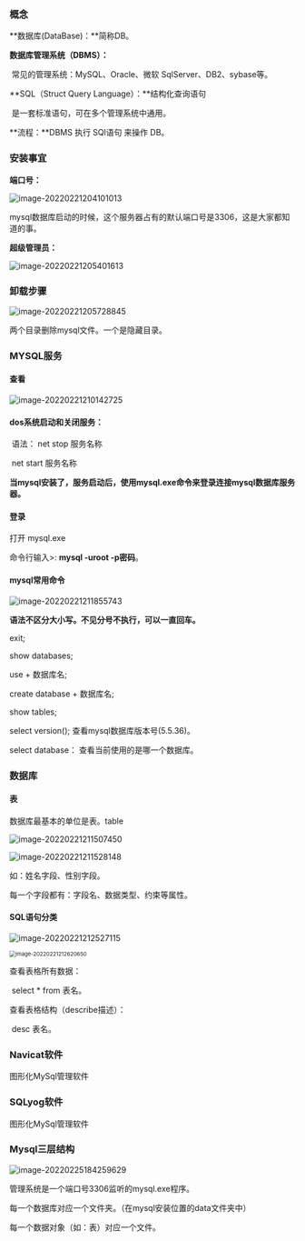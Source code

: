 ### 概念

**数据库(DataBase)：**简称DB。

**数据库管理系统（DBMS）：**

​	常见的管理系统：MySQL、Oracle、微软 SqlServer、DB2、sybase等。

**SQL（Struct Query Language）：**结构化查询语句

​	是一套标准语句，可在多个管理系统中通用。

**流程：**DBMS 执行 SQl语句 来操作 DB。



### 安装事宜

**端口号：**

![image-20220221204101013](C:\Users\10275\AppData\Roaming\Typora\typora-user-images\image-20220221204101013.png)

mysql数据库启动的时候，这个服务器占有的默认端口号是3306，这是大家都知道的事。

**超级管理员：**

![image-20220221205401613](C:\Users\10275\AppData\Roaming\Typora\typora-user-images\image-20220221205401613.png)

### 卸载步骤

![image-20220221205728845](C:\Users\10275\AppData\Roaming\Typora\typora-user-images\image-20220221205728845.png)

两个目录删除mysql文件。一个是隐藏目录。



### MYSQL服务

#### **查看**

![image-20220221210142725](C:\Users\10275\AppData\Roaming\Typora\typora-user-images\image-20220221210142725.png)

#### **dos系统启动和关闭服务：**

​	语法： net stop 服务名称

​				net start 服务名称

**当mysql安装了，服务启动后，使用mysql.exe命令来登录连接mysql数据库服务器。**

#### **登录** 

打开 mysql.exe

命令行输入>:  **mysql -uroot -p密码**。

#### mysql常用命令

![image-20220221211855743](C:\Users\10275\AppData\Roaming\Typora\typora-user-images\image-20220221211855743.png)

**语法不区分大小写。不见分号不执行，可以一直回车。**

exit;

show databases;

use + 数据库名;

create database  + 数据库名;

show tables;

select version(); 	查看mysql数据库版本号(5.5.36)。

select  database： 查看当前使用的是哪一个数据库。

### 数据库

#### 表

数据库最基本的单位是表。table

![image-20220221211507450](C:\Users\10275\AppData\Roaming\Typora\typora-user-images\image-20220221211507450.png)

![image-20220221211528148](C:\Users\10275\AppData\Roaming\Typora\typora-user-images\image-20220221211528148.png)

如：姓名字段、性别字段。

每一个字段都有：字段名、数据类型、约束等属性。

#### SQL语句分类

![image-20220221212527115](C:\Users\10275\AppData\Roaming\Typora\typora-user-images\image-20220221212527115.png)

<img src="C:\Users\10275\AppData\Roaming\Typora\typora-user-images\image-20220221212620650.png" alt="image-20220221212620650" style="zoom:67%;" />

查看表格所有数据：

​	select * from 表名。

查看表格结构（describe描述）：

​	desc 表名。

 

### Navicat软件

图形化MySql管理软件

### SQLyog软件

图形化MySql管理软件



### Mysql三层结构

![image-20220225184259629](C:\Users\10275\AppData\Roaming\Typora\typora-user-images\image-20220225184259629.png)

管理系统是一个端口号3306监听的mysql.exe程序。

每一个数据库对应一个文件夹。（在mysql安装位置的data文件夹中）

每一个数据对象（如：表）对应一个文件。


